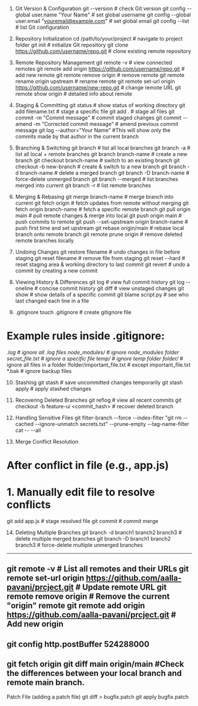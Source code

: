 1. Git Version & Configuration
git --version                                   # check Git version
git config --global user.name "Your Name"       # set global username
git config --global user.email "youremail@example.com"  # set global email
git config --list                               # list Git configuration

2. Repository Initialization
cd /path/to/your/project                        # navigate to project folder
git init                                        # initialize Git repository
git clone https://github.com/username/repo.git # clone existing remote repository

3. Remote Repository Management
git remote -v                                   # view connected remotes
git remote add origin https://github.com/username/repo.git  # add new remote
git remote remove origin                        # remove remote
git remote rename origin upstream              # rename remote
git remote set-url origin https://github.com/username/new-repo.git # change remote URL
git remote show origin                          # detailed info about remote

4. Staging & Committing
git status                                      # show status of working directory
git add filename.txt                             # stage a specific file
git add .                                       # stage all files
git commit -m "Commit message"                  # commit staged changes
git commit --amend -m "Corrected commit message" # amend previous commit message
git log --author="Your Name"    #This will show only the commits made by that author in the current branch

5. Branching & Switching
git branch                                      # list all local branches
git branch -a                                   # list all local + remote branches
git branch branch-name                           # create a new branch
git checkout branch-name                         # switch to an existing branch
git checkout -b new-branch                       # create & switch to a new branch
git branch -d branch-name                        # delete a merged branch
git branch -D branch-name                        # force-delete unmerged branch
git branch --merged                              # list branches merged into current
git branch -r                                    # list remote branches

6. Merging & Rebasing
git merge branch-name                            # merge branch into current
git fetch origin                                 # fetch updates from remote without merging
git fetch origin branch-name                     # fetch a specific remote branch
git pull origin main                             # pull remote changes & merge into local
git push origin main                             # push commits to remote
git push --set-upstream origin branch-name      # push first time and set upstream
git rebase origin/main                            # rebase local branch onto remote branch
git remote prune origin                          # remove deleted remote branches locally

7. Undoing Changes
git restore filename                             # undo changes in file before staging
git reset filename                               # remove file from staging
git reset --hard                                 # reset staging area & working directory to last commit
git revert <commit>                              # undo a commit by creating a new commit

8. Viewing History & Differences
git log                                         # view full commit history
git log --oneline                               # concise commit history
git diff                                        # view unstaged changes
git show <commit>                               # show details of a specific commit
git blame script.py                             # see who last changed each line in a file

9. .gitignore
touch .gitignore                                # create gitignore file
# Example rules inside .gitignore:
*.log                                           # ignore all .log files
node_modules/                                   # ignore node_modules folder
secret_file.txt                                 # ignore a specific file
temp/                                           # ignore temp folder
folder/*                                        # ignore all files in a folder
!folder/important_file.txt                      # except important_file.txt
*.bak                                           # ignore backup files

10. Stashing
git stash                                       # save uncommitted changes temporarily
git stash apply                                 # apply stashed changes

11. Recovering Deleted Branches
git reflog                                      # view all recent commits
git checkout -b feature-ui <commit_hash>       # recover deleted branch

12. Handling Sensitive Files
git filter-branch --force --index-filter "git rm --cached --ignore-unmatch secrets.txt" --prune-empty --tag-name-filter cat -- --all

13. Merge Conflict Resolution
# After conflict in file (e.g., app.js)
# 1. Manually edit file to resolve conflicts
git add app.js                                  # stage resolved file
git commit                                      # commit merge

14. Deleting Multiple Branches
git branch -d branch1 branch2 branch3          # delete multiple merged branches
git branch -D branch1 branch2 branch3          # force-delete multiple unmerged branches
--------------------------------------------------------------------------------------------
git remote -v                # List all remotes and their URLs
git remote set-url origin https://github.com/aalla-pavani/prcject.git   # Update remote URL
git remote remove origin     # Remove the current "origin" remote
git remote add origin https://github.com/aalla-pavani/prcject.git       # Add new origin
--------------------------
git config http.postBuffer 524288000
--------------------------
git fetch origin
git diff main origin/main   #Check the differences between your local branch and remote main branch.
--------------------------
Patch File (adding a patch file)
git diff > bugfix.patch
git apply bugfix.patch
